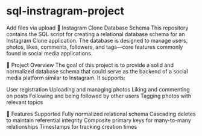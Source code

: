 # sql-instragram-project
Add files via upload
📸 Instagram Clone Database Schema
This repository contains the SQL script for creating a relational database schema for an Instagram Clone application. The database is designed to manage users, photos, likes, comments, followers, and tags—core features commonly found in social media applications.

📂 Project Overview
The goal of this project is to provide a solid and normalized database schema that could serve as the backend of a social media platform similar to Instagram. It supports:

User registration
Uploading and managing photos
Liking and commenting on posts
Following and being followed by other users
Tagging photos with relevant topics

📌 Features Supported
Fully normalized relational schema
Cascading deletes to maintain referential integrity
Composite primary keys for many-to-many relationships
Timestamps for tracking creation times
